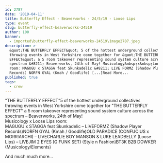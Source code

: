 ```yaml
---
id: 2787
date: '2019-04-11'
title: Butterfly Effect - Beaverworks - 24/5/19 - Loose Lips
type: event
slug: butterfly-effect-beaverworks-24519
author: 100
banner:
  - imported\butterfly-effect-beaverworks-24519\image2787.jpeg
description: >-
  &quot;THE BUTTERFLY EFFECT&quot; 5 of the hottest underground collectives
  throwing events in West Yorkshire come together for &quot;THE BUTTERFLY
  EFFECT&quot; a 5 room takeover representing sound system culture across the
  spectrum &#8211; Beaverworks, 24th of May! Musicology&nbsp;x&nbsp;Loose Lips
  room: MAGUGU x STAGGA feat Skunkadelic &#8211; LIVE FORMZ (Shadow Player
  Records) NORFN GYAL (Kmah / Goodlife) [...]Read More...
published: true
tags:
  - crew
---
```

"THE BUTTERFLY EFFECT"5 of the hottest underground collectives throwing events in West Yorkshire come together for "THE BUTTERFLY EFFECT" a 5 room takeover representing sound system culture across the spectrum – Beaverworks, 24th of May!  
Musicology x Loose Lips room:  
MAGUGU x STAGGA feat Skunkadelic – LIVEFORMZ (Shadow Player Records)NORFN GYAL (Kmah / Goodlife)OLD PARADICE (CONFUCIUS x MORRIARCHI) – LIVECHARLIE BOY MANSON & LUKE LEADBELLY (Loose Lips) – LIVEJIM 2 EYES (G FUNK SET) (Style n Fashion)BT3K B2B DOWKER (Musicology/Elements)

And much much more…